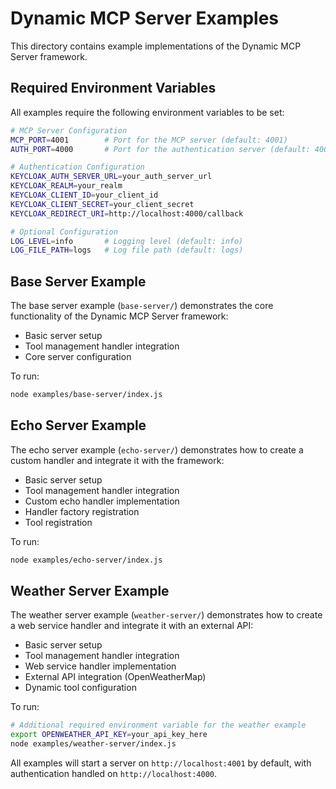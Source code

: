 # Dynamic MCP Server Examples

This directory contains example implementations of the Dynamic MCP Server framework.

## Required Environment Variables

All examples require the following environment variables to be set:

```bash
# MCP Server Configuration
MCP_PORT=4001        # Port for the MCP server (default: 4001)
AUTH_PORT=4000       # Port for the authentication server (default: 4000)

# Authentication Configuration
KEYCLOAK_AUTH_SERVER_URL=your_auth_server_url
KEYCLOAK_REALM=your_realm
KEYCLOAK_CLIENT_ID=your_client_id
KEYCLOAK_CLIENT_SECRET=your_client_secret
KEYCLOAK_REDIRECT_URI=http://localhost:4000/callback

# Optional Configuration
LOG_LEVEL=info       # Logging level (default: info)
LOG_FILE_PATH=logs   # Log file path (default: logs)
```

## Base Server Example

The base server example (`base-server/`) demonstrates the core functionality of the Dynamic MCP Server framework:

- Basic server setup
- Tool management handler integration
- Core server configuration

To run:

```bash
node examples/base-server/index.js
```

## Echo Server Example

The echo server example (`echo-server/`) demonstrates how to create a custom handler and integrate it with the framework:

- Basic server setup
- Tool management handler integration
- Custom echo handler implementation
- Handler factory registration
- Tool registration

To run:

```bash
node examples/echo-server/index.js
```

## Weather Server Example

The weather server example (`weather-server/`) demonstrates how to create a web service handler and integrate it with an external API:

- Basic server setup
- Tool management handler integration
- Web service handler implementation
- External API integration (OpenWeatherMap)
- Dynamic tool configuration

To run:

```bash
# Additional required environment variable for the weather example
export OPENWEATHER_API_KEY=your_api_key_here
node examples/weather-server/index.js
```

All examples will start a server on `http://localhost:4001` by default, with authentication handled on `http://localhost:4000`.
